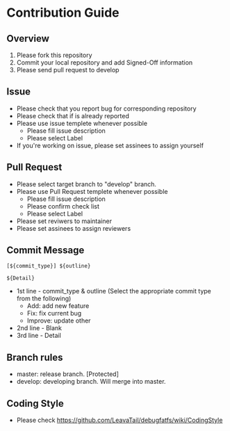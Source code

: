 # Contribution Guide

## Overview
 1. Please fork this repository
 2. Commit your local repository and add Signed-Off information
 3. Please send pull request to develop

## Issue
 * Please check that you report bug for corresponding repository
 * Please check that if is already reported
 * Please use issue templete whenever possible
   * Please fill issue description
   * Please select Label
 * If you're working on issue, please set assinees to assign yourself

## Pull Request
 * Please select target branch to "develop" branch.
 * Please use Pull Request templete whenever possible
   * Please fill issue description
   * Please confirm check list
   * Please select Label
 * Please set reviwers to maintainer
 * Please set assinees to assign reviewers

## Commit Message
```
[${commit_type}] ${outline}

${Detail}
```
 * 1st line - commit_type & outline (Select the appropriate commit type from the following)
   * Add: add new feature
   * Fix: fix current bug
   * Improve: update other
 * 2nd line - Blank
 * 3rd line - Detail

## Branch rules
 * master: release branch. [Protected]
 * develop: developing branch. Will merge into master.
 
## Coding Style
 * Please check https://github.com/LeavaTail/debugfatfs/wiki/CodingStyle
